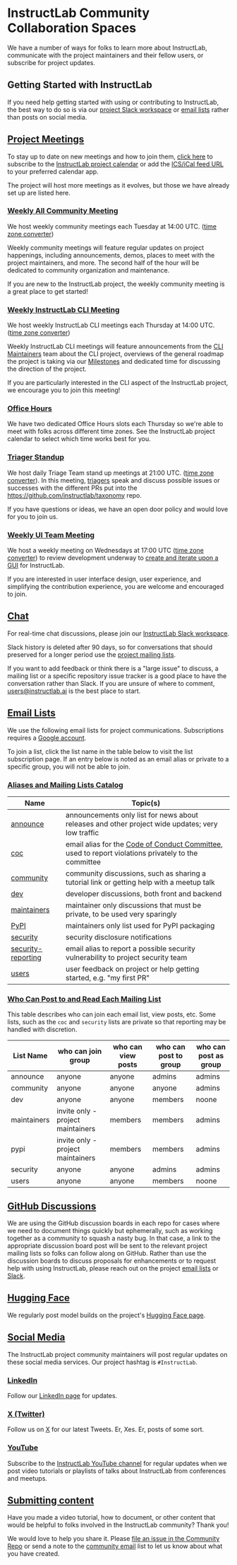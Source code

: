# InstructLab Community Collaboration Spaces

We have a number of ways for folks to learn more about InstructLab, communicate with the project maintainers and their
fellow users, or subscribe for project updates.

## Getting Started with InstructLab

If you need help getting started with using or contributing to InstructLab, the best way to do so is via our
[project Slack workspace](#chat) or [email lists](#email-lists) rather than posts on social media.

## [Project Meetings](#project-meetings)

To stay up to date on new meetings and how to join them, [click here](https://calendar.google.com/calendar/u/0/r?cid=c_23c2f092cd6d147c45a9d2b79f815232d6c3e550b56c3b49da24c4b5d2090e8f@group.calendar.google.com)
to subscribe to the [InstructLab project calendar](https://calendar.google.com/calendar/embed?src=c_23c2f092cd6d147c45a9d2b79f815232d6c3e550b56c3b49da24c4b5d2090e8f%40group.calendar.google.com)
or add the [ICS/iCal feed URL](https://calendar.google.com/calendar/ical/c_23c2f092cd6d147c45a9d2b79f815232d6c3e550b56c3b49da24c4b5d2090e8f%40group.calendar.google.com/public/basic.ics)
to your preferred calendar app.

The project will host more meetings as it evolves, but those we have already set up are listed here.

### [Weekly All Community Meeting](#weekly-all-community-meeting)

We host weekly community meetings each Tuesday at 14:00 UTC.
([time zone converter](https://www.timeanddate.com/worldclock/meetingdetails.html?year=2024&month=5&day=14&hour=14&min=0&sec=0&p1=37&p2=43&p3=101&p4=224&p5=213&p6=771&p7=248&p8=2))

Weekly community meetings will feature regular updates on project happenings, including announcements, demos, places to
meet with the project maintainers, and more. The second half of the hour will be dedicated to community organization and
maintenance.

If you are new to the InstructLab project, the weekly community meeting is a great place to get started!

### [Weekly InstructLab CLI Meeting](#weekly-instructlab-cli-meeting)

We host weekly InstructLab CLI meetings each Thursday at 14:00 UTC.
([time zone converter](https://www.timeanddate.com/worldclock/meetingdetails.html?year=2024&month=5&day=14&hour=14&min=0&sec=0&p1=37&p2=43&p3=101&p4=224&p5=213&p6=771&p7=248&p8=2))

Weekly InstructLab CLI meetings will feature announcements from the [CLI Maintainers](MAINTAINERS.md) team
about the CLI project, overviews of the general roadmap the project is taking via our
[Milestones](https://github.com/instructlab/instructlab/milestones) and dedicated time for discussing the
direction of the project.

If you are particularly interested in the CLI aspect of the InstructLab project, we encourage you to join this meeting!

### [Office Hours](#office-hours)

We have two dedicated Office Hours slots each Thursday so we're able to meet with folks across different time zones. See
the InstructLab project calendar to select which time works best for you.

### [Triager Standup](#triager-standup)

We host daily Triage Team stand up meetings at 21:00 UTC.
([time zone converter](https://www.timeanddate.com/worldclock/meetingdetails.html?year=2024&month=5&day=29&hour=21&min=00&sec=0&p1=37&p2=43&p3=224&p4=213&p5=771&p6=248&p7=2&p8=101&iv=1800)).
In this meeting, [triagers](https://github.com/instructlab/community/blob/main/CONTRIBUTOR_ROLES.md#triager) speak and
discuss possible issues or successes with the different PRs put into the <https://github.com/instructlab/taxonomy> repo.

If you have questions or ideas, we have an open door policy and would love for you to join us.

### [Weekly UI Team Meeting](#weekly-ui-team-meeting)

We host a weekly meeting on Wednesdays at 17:00 UTC
([time zone converter](https://www.timeanddate.com/worldclock/meetingdetails.html?year=2024&month=5&day=28&hour=17&min=0&sec=0&p1=37&p2=43&p3=224&p4=213&p5=771&p6=248&p7=2&p8=101&iv=1800))
to review development underway to [create and iterate upon a GUI](https://github.com/instructlab/ui) for InstructLab.

If you are interested in user interface design, user experience, and simplifying the contribution experience, you are
welcome and encouraged to join.

## [Chat](#chat)

For real-time chat discussions, please join our
[InstructLab Slack workspace](https://github.com/instructlab/community/blob/main/InstructLab_SLACK_GUIDE.md).

Slack history is deleted after 90 days, so for conversations that should preserved for a longer period use the
[project mailing lists](#email-lists).

If you want to add feedback or think there is a "large issue" to discuss, a mailing list or a specific repository issue
tracker is a good place to have the conversation rather than Slack. If you are unsure of where to comment,
[users@instructlab.ai](https://groups.google.com/a/instructlab.ai/g/users) is the best place to start.

## [Email Lists](#email-lists)

We use the following email lists for project communications. Subscriptions requires a
[Google account](https://www.google.com/account/about/).

To join a list, click the list name in the table below to visit the list subscription page. If an entry below is noted
as an email alias or private to a specific group, you will not be able to join.

### [Aliases and Mailing Lists Catalog](#aliases-and-mailing-lists-catalog)

| Name                                                                    | Topic(s)                                                                                                         |
| ----------------------------------------------------------------------- | ---------------------------------------------------------------------------------------------------------------- |
| [announce](https://groups.google.com/a/instructlab.ai/g/announce)       | announcements only list for news about releases and other project wide updates; very low traffic                 |
| [coc](mailto:coc@instructlab.ai)                                        | email alias for the [Code of Conduct Committee][committee], used to report violations privately to the committee |
| [community](https://groups.google.com/a/instructlab.ai/g/community)     | community discussions, such as sharing a tutorial link or getting help with a meetup talk                        |
| [dev](https://groups.google.com/a/instructlab.ai/g/dev)                 | developer discussions, both front and backend                                                                    |
| [maintainers](https://groups.google.com/a/instructlab.ai/g/maintainers) | maintainer only discussions that must be private, to be used very sparingly                                      |
| [PyPI](https://groups.google.com/a/instructlab.ai/g/pypi)               | maintainers only list used for PyPI packaging                                                                    |
| [security](https://groups.google.com/a/instructlab.ai/g/security)       | security disclosure notifications                                                                                |
| [security-reporting](mailto:security-reporting@instructlab.ai)          | email alias to report a possible security vulnerability to project security team                                 |
| [users](https://groups.google.com/a/instructlab.ai/g/users)             | user feedback on project or help getting started, e.g. "my first PR"                                             |

### [Who Can Post to and Read Each Mailing List](#who-can-post-to-and-read-each-mailing-list)

This table describes who can join each email list, view posts, etc. Some lists, such as the `coc` and `security` lists
are private so that reporting may be handled with discretion.

| List Name   | who can join group                | who can view posts | who can post to group | who can post as group |
| ----------- | --------------------------------- | ------------------ | --------------------- | --------------------- |
| announce    | anyone                            | anyone             | admins                | admins                |
| community   | anyone                            | anyone             | anyone                | admins                |
| dev         | anyone                            | anyone             | members               | noone                 |
| maintainers | invite only - project maintainers | members            | members               | admins                |
| pypi        | invite only - project maintainers | members            | members               | admins                |
| security    | anyone                            | anyone             | admins                | admins                |
| users       | anyone                            | anyone             | members               | noone                 |

## [GitHub Discussions](#github-discussions)

We are using the GitHub discussion boards in each repo for cases where we need to document things quickly but
ephemerally, such as working together as a community to squash a nasty bug. In that case, a link to the appropriate
discussion board post will be sent to the relevant project mailing lists so folks can follow along on GitHub. Rather
than use the discussion boards to discuss proposals for enhancements or to request help with using InstructLab, please
reach out on the project [email lists](#email-lists) or [Slack](#chat).

## [Hugging Face](#hugging-face)

We regularly post model builds on the project's [Hugging Face page](https://huggingface.co/instructlab).

## [Social Media](#social-media)

The InstructLab project community maintainers will post regular updates on these social media services. Our project
hashtag is `#InstructLab`.

### [LinkedIn](#linkedin)

Follow our [LinkedIn page](https://www.linkedin.com/company/instructlab) for updates.

### [X (Twitter)](#x-twitter)

Follow us on [X](https://twitter.com/instructlab) for our latest Tweets. Er, Xes. Er, posts of some sort.

### [YouTube](#youtube)

Subscribe to the [InstructLab YouTube channel](https://www.youtube.com/@InstructLab) for regular updates when we post
video tutorials or playlists of talks about InstructLab from conferences and meetups.

## [Submitting content](#submitting-content)

Have you made a video tutorial, how to document, or other content that would be helpful to folks involved in the
InstructLab community? Thank you!

We would love to help you share it. Please
[file an issue in the Community Repo](https://github.com/instructlab/community/issues) or send a note to the
[community email](https://groups.google.com/a/instructlab.ai/g/community) list to let us know about what you have
created.

[committee]: https://github.com/instructlab/community/blob/main/CODE_OF_CONDUCT_COMMITTEE.md
